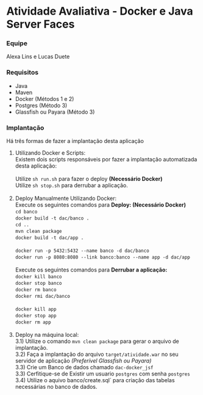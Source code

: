 # Atividade Avaliativa - Docker e Java Server Faces
### Equipe ###
Alexa Lins e Lucas Duete

### Requisitos ###
* Java
* Maven
* Docker (Métodos 1 e 2)
* Postgres (Método 3)
* Glassfish ou Payara (Método 3)

### Implantação ###

Há três formas de fazer a implantação desta aplicação

1) Utilizando Docker e Scripts:<br/>
  Existem dois scripts responsáveis por fazer a implantação automatizada desta aplicação:<br/><br/>
  Utilize `sh run.sh` para fazer o deploy <b>(Necessário Docker)</b><br/>
  Utilize `sh stop.sh` para derrubar a aplicação.<br/><br/>
2) Deploy Manualmente Utilizando Docker:<br/>
  Execute os seguintes comandos para <b>Deploy: (Necessário Docker)</b><br/>
  `cd banco`<br/>
  `docker build -t dac/banco .`<br/>
  `cd ..`<br/>
  `mvn clean package`<br/>
  `docker build -t dac/app .`<br/><br/>
  `docker run -p 5432:5432 --name banco -d dac/banco`<br/>
  `docker run -p 8080:8080 --link banco:banco --name app -d dac/app`<br/><br/>
  Execute os seguintes comandos para <b>Derrubar a aplicação:</b><br/>
  `docker kill banco`<br/>
  `docker stop banco`<br/>
  `docker rm banco`<br/>
  `docker rmi dac/banco`<br/><br/>
  `docker kill app`<br/>
  `docker stop app`<br/>
  `docker rm app`<br/><br/>
3) Deploy na máquina local:<br/>
  3.1) Utilize o comando `mvn clean package` para gerar o arquivo de implantação.<br/>
  3.2) Faça a implantação do arquivo `target/atividade.war` no seu servidor de aplicação <i>(Preferível Glassfish ou Payara)</i><br/>
  3.3) Crie um Banco de dados chamado `dac-docker_jsf`<br/>
  3.3) Cerfitique-se de Existir um usuario `postgres` com senha `postgres`<br/>
  3.4) Utilize o aquivo banco/create.sql` para criação das tabelas necessárias no banco de dados.<br/>
  
